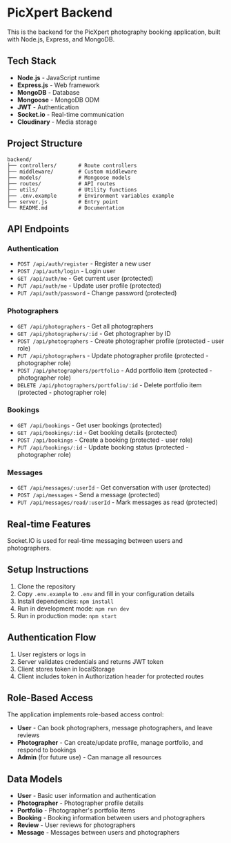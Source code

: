 
# PicXpert Backend

This is the backend for the PicXpert photography booking application, built with Node.js, Express, and MongoDB.

## Tech Stack

- **Node.js** - JavaScript runtime
- **Express.js** - Web framework
- **MongoDB** - Database
- **Mongoose** - MongoDB ODM
- **JWT** - Authentication
- **Socket.io** - Real-time communication
- **Cloudinary** - Media storage

## Project Structure

```
backend/
├── controllers/       # Route controllers
├── middleware/        # Custom middleware
├── models/            # Mongoose models
├── routes/            # API routes
├── utils/             # Utility functions
├── .env.example       # Environment variables example
├── server.js          # Entry point
└── README.md          # Documentation
```

## API Endpoints

### Authentication

- `POST /api/auth/register` - Register a new user
- `POST /api/auth/login` - Login user
- `GET /api/auth/me` - Get current user (protected)
- `PUT /api/auth/me` - Update user profile (protected)
- `PUT /api/auth/password` - Change password (protected)

### Photographers

- `GET /api/photographers` - Get all photographers
- `GET /api/photographers/:id` - Get photographer by ID
- `POST /api/photographers` - Create photographer profile (protected - user role)
- `PUT /api/photographers` - Update photographer profile (protected - photographer role)
- `POST /api/photographers/portfolio` - Add portfolio item (protected - photographer role)
- `DELETE /api/photographers/portfolio/:id` - Delete portfolio item (protected - photographer role)

### Bookings

- `GET /api/bookings` - Get user bookings (protected)
- `GET /api/bookings/:id` - Get booking details (protected)
- `POST /api/bookings` - Create a booking (protected - user role)
- `PUT /api/bookings/:id` - Update booking status (protected - photographer role)

### Messages

- `GET /api/messages/:userId` - Get conversation with user (protected)
- `POST /api/messages` - Send a message (protected)
- `PUT /api/messages/read/:userId` - Mark messages as read (protected)

## Real-time Features

Socket.IO is used for real-time messaging between users and photographers.

## Setup Instructions

1. Clone the repository
2. Copy `.env.example` to `.env` and fill in your configuration details
3. Install dependencies: `npm install`
4. Run in development mode: `npm run dev`
5. Run in production mode: `npm start`

## Authentication Flow

1. User registers or logs in
2. Server validates credentials and returns JWT token
3. Client stores token in localStorage
4. Client includes token in Authorization header for protected routes

## Role-Based Access

The application implements role-based access control:

- **User** - Can book photographers, message photographers, and leave reviews
- **Photographer** - Can create/update profile, manage portfolio, and respond to bookings
- **Admin** (for future use) - Can manage all resources

## Data Models

- **User** - Basic user information and authentication
- **Photographer** - Photographer profile details
- **Portfolio** - Photographer's portfolio items
- **Booking** - Booking information between users and photographers
- **Review** - User reviews for photographers
- **Message** - Messages between users and photographers
